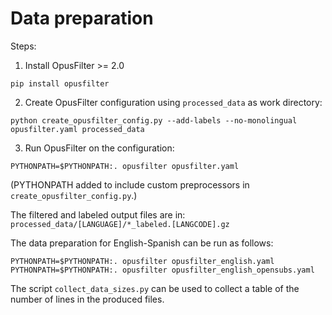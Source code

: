 # Data preparation

Steps:

1) Install OpusFilter >= 2.0

```
pip install opusfilter
```

2) Create OpusFilter configuration using `processed_data` as work directory:

```
python create_opusfilter_config.py --add-labels --no-monolingual opusfilter.yaml processed_data
```

3) Run OpusFilter on the configuration:

```
PYTHONPATH=$PYTHONPATH:. opusfilter opusfilter.yaml
```
(PYTHONPATH added to include custom preprocessors in `create_opusfilter_config.py`.)

The filtered and labeled output files are in: `processed_data/[LANGUAGE]/*_labeled.[LANGCODE].gz`

The data preparation for English-Spanish can be run as follows:

```
PYTHONPATH=$PYTHONPATH:. opusfilter opusfilter_english.yaml
PYTHONPATH=$PYTHONPATH:. opusfilter opusfilter_english_opensubs.yaml
```

The script `collect_data_sizes.py` can be used to collect a table of the number of lines in the produced files.

